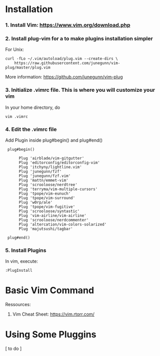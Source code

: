 # Installation

### 1. Install Vim: https://www.vim.org/download.php

### 2. Install plug-vim for a to make plugins installation simpler

For Unix:

```
curl -fLo ~/.vim/autoload/plug.vim --create-dirs \
    https://raw.githubusercontent.com/junegunn/vim-plug/master/plug.vim
```

More information: https://github.com/junegunn/vim-plug

### 3. Initialize .vimrc file. This is where you will customize your vim

In your home directory, do

```
vim .vimrc
```
### 4. Edit the .vimrc file

Add Plugin inside plug#begin() and plug#end()

```
 plug#begin() 
 
      Plug 'airblade/vim-gitgutter'
      Plug 'editorconfig/editorconfig-vim'
      Plug 'itchyny/lightline.vim'
      Plug 'junegunn/fzf'
      Plug 'junegunn/fzf.vim'
      Plug 'mattn/emmet-vim'
      Plug 'scrooloose/nerdtree'
      Plug 'terryma/vim-multiple-cursors'
      Plug 'tpope/vim-eunuch'
      Plug 'tpope/vim-surround'
      Plug 'w0rp/ale'
      Plug 'tpope/vim-fugitive'
      Plug 'scrooloose/syntastic'
      Plug 'vim-airline/vim-airline'
      Plug 'scrooloose/nerdcommenter'
      Plug 'altercation/vim-colors-solarized'
      Plug 'majutsushi/tagbar'
 
 plug#end()
```
### 5. Install Plugins

In vim, execute:

```
:PlugInstall
```
# Basic Vim Command

Ressources:
1. Vim Cheat Sheet: https://vim.rtorr.com/

# Using Some Pluggins

[ to do ]

